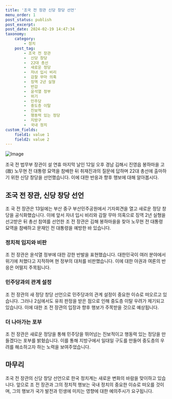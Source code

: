 ```yaml
---
title: '조국 전 장관 신당 창당 선언'
menu_order: 1
post_status: publish
post_excerpt: 
post_date: 2024-02-19 14:47:34
taxonomy:
    category:
        - 정치
    post_tag:
        - 조국 전 장관
        -  신당 창당
        -  22대 총선
        -  새로운 정당
        -  자녀 입시 비리
        -  감찰 무마 의혹
        -  징역 2년 실형
        -  반감
        -  윤석열 정부
        -  위기
        -  민주당
        -  중도층 이탈
        -  진보적
        -  행동력 있는 정당
        -  지방구
        -  국내 정치
custom_fields:
    field1: value 1
    field2: value 2
---
```


![Image](https://imgnews.pstatic.net/image/030/2024/02/13/0003180568_001_20240213184242297.jpg?type=w647)

조국 전 법무부 장관이 설 연휴 마지막 날인 12일 오후 경남 김해시 진영읍 봉하마을 고(故) 노무현 전 대통령 묘역을 참배한 뒤 취재진과의 질문에 답하며 22대 총선에 출마하기 위한 신당 창당을 선언했습니다. 이에 대한 반응과 향후 행보에 대해 알아봅시다.
## 조국 전 장관, 신당 창당 선언
조 국 전 장관은 13일에는 부산 중구 부산민주공원에서 기자회견을 열고 새로운 정당 창당을 공식화했습니다. 이에 앞서 자녀 입시 비리와 감찰 무마 의혹으로 징역 2년 실형을 선고받은 뒤 총선 참여를 선언한 조 전 장관은 김해 봉하마을을 찾아 노무현 전 대통령 묘역을 참배하고 문재인 전 대통령을 예방한 바 있습니다.
### 정치적 입지와 비판
조 전 장관은 윤석열 정부에 대한 강한 반발을 표현했습니다. 대한민국이 여러 분야에서 위기에 처했다고 지적하며 현 정부의 대처를 비판했습니다. 이에 대한 야권과 여론의 반응은 어떨지 주목됩니다.
### 민주당과의 관계 설정
조 전 장관의 새 정당 창당 선언으로 민주당과의 관계 설정이 중요한 이슈로 떠오르고 있습니다. 그러나 2심에서도 유죄 판정을 받은 점으로 인해 중도층 이탈 우려가 제기되고 있습니다. 이에 대한 조 전 장관의 입장과 향후 행보가 주목받을 것으로 예상됩니다.
### 더 나아가는 포부
조 전 장관은 새로운 정당을 통해 민주당을 뛰어넘는 진보적이고 행동력 있는 정당을 만들겠다는 포부를 밝혔습니다. 이를 통해 지방구에서 일대일 구도를 만들어 중도층의 우려를 해소하고자 하는 노력을 보여주었습니다.
## 마무리
조국 전 장관의 신당 창당 선언으로 한국 정치계는 새로운 변화의 바람을 맞이하고 있습니다. 앞으로 조 전 장관과 그의 정치적 행보는 국내 정치의 중요한 이슈로 떠오를 것이며, 그의 행보가 국가 발전과 민생에 미치는 영향에 대한 예의주시가 요구됩니다.
